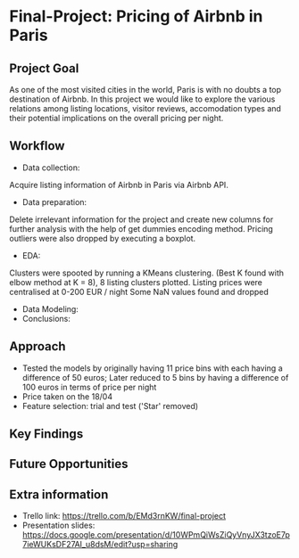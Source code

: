 # Final-Project: Pricing of Airbnb in Paris

## Project Goal
As one of the most visited cities in the world, Paris is with no doubts a top destination of Airbnb. In this project we would like to explore the various relations among listing locations, visitor reviews, accomodation types and their potential implications on the overall pricing per night. 

## Workflow

- Data collection: 

Acquire listing information of Airbnb in Paris via Airbnb API.

- Data preparation: 

Delete irrelevant information for the project and create new columns for further analysis with the help of get dummies encoding method. Pricing outliers were also dropped by executing a boxplot.

- EDA: 

Clusters were spooted by running a KMeans clustering. (Best K found with elbow method at K = 8), 8 listing clusters plotted.
Listing prices were centralised at 0-200 EUR / night
Some NaN values found and dropped

- Data Modeling: 
- Conclusions: 

## Approach

- Tested the models by originally having 11 price bins with each having a difference of 50 euros; Later reduced to 5 bins by having a difference of 100 euros in terms of price per night
- Price taken on the 18/04
- Feature selection: trial and test ('Star' removed)

## Key Findings

## Future Opportunities

## Extra information
- Trello link: https://trello.com/b/EMd3rnKW/final-project
- Presentation slides: https://docs.google.com/presentation/d/10WPmQiWsZiQyVnyJX3tzoE7p7ieWUKsDF27AI_u8dsM/edit?usp=sharing

